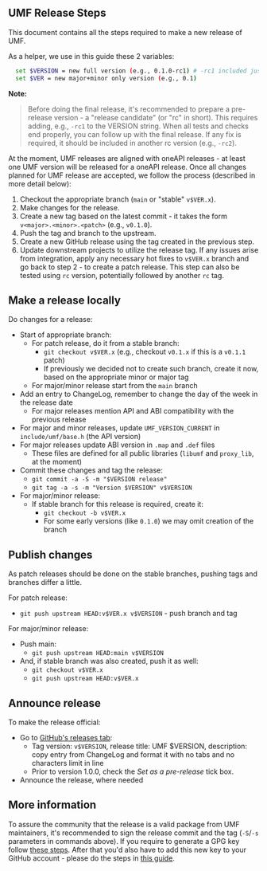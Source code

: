 ## UMF Release Steps

This document contains all the steps required to make a new release of UMF.

As a helper, we use in this guide these 2 variables:
```bash
  set $VERSION = new full version (e.g., 0.1.0-rc1) # -rc1 included just as an example
  set $VER = new major+minor only version (e.g., 0.1)
```

**Note:**
> Before doing the final release, it's recommended to prepare a pre-release version - a "release candidate"
> (or "rc" in short). This requires adding, e.g., `-rc1` to the VERSION string. When all tests and checks
> end properly, you can follow up with the final release. If any fix is required, it should be included in
> another rc version (e.g., `-rc2`).

At the moment, UMF releases are aligned with oneAPI releases - at least one UMF version
will be released for a oneAPI release. Once all changes planned for UMF release are accepted,
we follow the process (described in more detail below):

1. Checkout the appropriate branch (`main` or "stable" `v$VER.x`).
2. Make changes for the release.
3. Create a new tag based on the latest commit - it takes the form
  `v<major>.<minor>.<patch>` (e.g., `v0.1.0`).
4. Push the tag and branch to the upstream.
5. Create a new GitHub release using the tag created in the previous step.
6. Update downstream projects to utilize the release tag. If any issues arise
   from integration, apply any necessary hot fixes to `v$VER.x`
   branch and go back to step 2 - to create a patch release. This step can also be tested
   using `rc` version, potentially followed by another `rc` tag.

## Make a release locally

Do changes for a release:
- Start of appropriate branch:
  - For patch release, do it from a stable branch:
    - `git checkout v$VER.x` (e.g., checkout `v0.1.x` if this is a `v0.1.1` patch)
    - If previously we decided not to create such branch, create it now, based on the appropriate minor or major tag
  - For major/minor release start from the `main` branch
- Add an entry to ChangeLog, remember to change the day of the week in the release date
  - For major releases mention API and ABI compatibility with the previous release
- For major and minor releases, update `UMF_VERSION_CURRENT` in `include/umf/base.h` (the API version)
- For major releases update ABI version in `.map` and `.def` files
  - These files are defined for all public libraries (`libumf` and `proxy_lib`, at the moment)
- Commit these changes and tag the release:
  - `git commit -a -S -m "$VERSION release"`
  - `git tag -a -s -m "Version $VERSION" v$VERSION`
- For major/minor release:
  - If stable branch for this release is required, create it:
    - `git checkout -b v$VER.x`
    - For some early versions (like `0.1.0`) we may omit creation of the branch

## Publish changes

As patch releases should be done on the stable branches, pushing tags and branches differ a little.

For patch release:
  - `git push upstream HEAD:v$VER.x v$VERSION` - push branch and tag

For major/minor release:
  - Push main:
    - `git push upstream HEAD:main v$VERSION`
  - And, if stable branch was also created, push it as well:
    - `git checkout v$VER.x`
    - `git push upstream HEAD:v$VER.x`

## Announce release

To make the release official:
- Go to [GitHub's releases tab](https://github.com/oneapi-src/unified-memory-framework/releases/new):
  - Tag version: `v$VERSION`, release title: UMF $VERSION, description: copy entry from ChangeLog and format it with no tabs and no characters limit in line
  - Prior to version 1.0.0, check the *Set as a pre-release* tick box.
- Announce the release, where needed

## More information

To assure the community that the release is a valid package from UMF maintainers, it's recommended to sign the release
commit and the tag (`-S`/`-s` parameters in commands above). If you require to generate a GPG key follow
[these steps](https://docs.github.com/en/authentication/managing-commit-signature-verification/generating-a-new-gpg-key).
After that you'd also have to add this new key to your GitHub account - please do the steps in
[this guide](https://docs.github.com/en/authentication/managing-commit-signature-verification/telling-git-about-your-signing-key).
